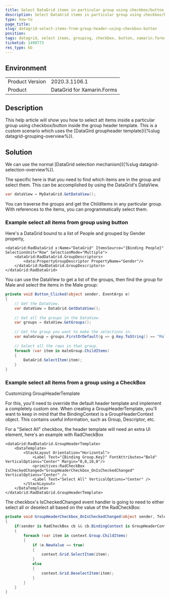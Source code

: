 ```yaml
---
title: Select DataGrid items in particular group using checkbox/button in group header
description: Select DataGrid items in particular group using checkbox/button and custom group header template
type: how-to
page_title: 
slug: datagrid-select-items-from-group-header-using-checkbox-button
position: 
tags: datagrid, select items, grouping, checkbox, button, xamarin.forms
ticketid: 1499773
res_type: kb
---
```


## Environment
<table>
	<tbody>
		<tr>
			<td>Product Version</td>
			<td>2020.3.1106.1</td>
		</tr>
		<tr>
			<td>Product</td>
			<td>DataGrid for Xamarin.Forms</td>
		</tr>
	</tbody>
</table>


## Description

This help article will show you how to select att items inside a particular group using checkbox/button inside the group header template. This is a custom scenario which uses the [DataGird groupheader template]({%slug datagrid-grouping-overview%}).

## Solution

We can use the normal [DataGrid selection mechanism]({%slug datagrid-selection-overview%}). 

The specific here is that you need to find which items are in the group and select them. This can be accomplished by using the DataGrid's DataView.

```C#
var dataView = MyDataGrid.GetDataView();
```

You can traverse the groups and get the ChildItems in any particular group. With references to the items, you can programmatically select them.

### Example select all items from group using button

Here's a DataGrid bound to a list of People and grouped by Gender property,

```XAML
<dataGrid:RadDataGrid x:Name="DataGrid" ItemsSource="{Binding People}" SelectionUnit="Row" SelectionMode="Multiple">
    <dataGrid:RadDataGrid.GroupDescriptors>
        <data:PropertyGroupDescriptor PropertyName="Gender"/>
    </dataGrid:RadDataGrid.GroupDescriptors>
</dataGrid:RadDataGrid>
```

You can use the DataView to get a list of the groups, then find the group for Male and select the items in the Male group:

```C#
private void Button_Clicked(object sender, EventArgs e)
{
    // Get the DataView.
    var dataView = DataGrid.GetDataView();
 
    // Get all the groups in the DataView.
    var groups = dataView.GetGroups();
 
    // Get the group you want to make the selections in.
    var maleGroup = groups.FirstOrDefault(g => g.Key.ToString() == "Male");
     
    // Select all the rows in that group.
    foreach (var item in maleGroup.ChildItems)
    {
        DataGrid.SelectItem(item);
    }
}
```

### Example select all items from a group using a CheckBox

Customizing GroupHeaderTemplate

For this, you'll need to override the default header template and implement a completely custom one. When creating a GroupHeaderTemplate, you'll want to keep in mind that the BindingContext is a GroupHeaderContext object. This contains useful information, such as Group, Descriptor, etc.

For a "Select All" checkbox, the header template will need an extra UI element, here's an example with RadCheckBox

```XAML
<dataGrid:RadDataGrid.GroupHeaderTemplate>
    <DataTemplate>
        <StackLayout Orientation="Horizontal">
            <Label Text="{Binding Group.Key}" FontAttributes="Bold" VerticalOptions="Center" Margin="0,0,10,0"/>
            <primitives:RadCheckBox IsCheckedChanged="GroupHeaderCheckbox_OnIsCheckedChanged" VerticalOptions="Center" />
            <Label Text="Select All" VerticalOptions="Center" />
        </StackLayout>
    </DataTemplate>
</dataGrid:RadDataGrid.GroupHeaderTemplate>
```

The checkbox's IsCheckedChanged event handler is going to need to either select all or deselect all based on the value of the RadCheckBox:

```C#
private void GroupHeaderCheckbox_OnIsCheckedChanged(object sender, Telerik.XamarinForms.Primitives.CheckBox.IsCheckedChangedEventArgs e)
{
    if(sender is RadCheckBox cb && cb.BindingContext is GroupHeaderContext context)
    {
        foreach (var item in context.Group.ChildItems)
        {
            if (e.NewValue == true)
            {
                context.Grid.SelectItem(item);
            }
            else
            {
                context.Grid.DeselectItem(item);
            }
        }
    }
}
```